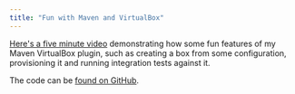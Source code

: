 ```yaml
---
title: "Fun with Maven and VirtualBox"
---
```

<p><a href="http://www.youtube.com/watch?v=Y4ZXD7psIuM">Here's a five minute video</a> demonstrating how some fun features of my Maven VirtualBox plugin, such as creating a box from some configuration, provisioning it and running integration tests against it.</p>

<p>The code can be <a href="https://github.com/alexec/maven-vbox-plugin-example">found on GitHub</a>.</p>
